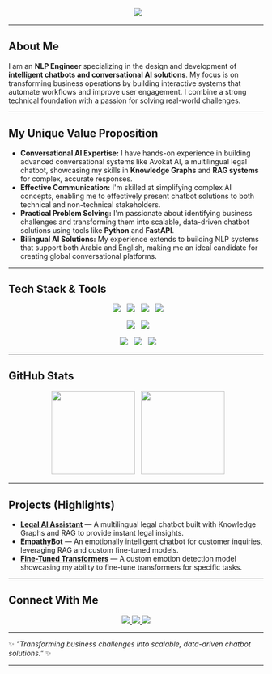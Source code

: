 <p align="center">
  <img src="https://readme-typing-svg.herokuapp.com?size=25&color=36BCF7&center=true&vCenter=true&lines=Hello+👋+I'm+Yousef+Elgohary!;Specializing+in+Conversational+AI+🚀;Building+Intelligent+Chatbots+%F0%9F%A4%96" />
</p>

---

##  About Me

I am an **NLP Engineer** specializing in the design and development of **intelligent chatbots and conversational AI solutions**. My focus is on transforming business operations by building interactive systems that automate workflows and improve user engagement. I combine a strong technical foundation with a passion for solving real-world challenges.

---

##  My Unique Value Proposition

-  **Conversational AI Expertise:** I have hands-on experience in building advanced conversational systems like Avokat AI, a multilingual legal chatbot, showcasing my skills in **Knowledge Graphs** and **RAG systems** for complex, accurate responses.
-  **Effective Communication:** I'm skilled at simplifying complex AI concepts, enabling me to effectively present chatbot solutions to both technical and non-technical stakeholders.
-  **Practical Problem Solving:** I'm passionate about identifying business challenges and transforming them into scalable, data-driven chatbot solutions using tools like **Python** and **FastAPI**.
-  **Bilingual AI Solutions:** My experience extends to building NLP systems that support both Arabic and English, making me an ideal candidate for creating global conversational platforms.

---

##  Tech Stack & Tools

<p align="center">
  <img src="https://img.shields.io/badge/Python-3776AB?style=for-the-badge&logo=python&logoColor=white"/>
  <img src="https://img.shields.io/badge/NLP-Transformers-5536F7?style=for-the-badge&logo=huggingface&logoColor=white"/>
  <img src="https://img.shields.io/badge/PyTorch-EE4C2C?style=for-the-badge&logo=pytorch&logoColor=white"/>
  <img src="https://img.shields.io/badge/Hugging%20Face-%F0%9F%A4%97-yellow?style=for-the-badge"/>
</p>
<p align="center">
  <img src="https://img.shields.io/badge/PostgreSQL-316192?style=for-the-badge&logo=postgresql&logoColor=white"/>
  <img src="https://img.shields.io/badge/FAISS-green?style=for-the-badge&logo=google&logoColor=white"/>
</p>
<p align="center">
  <img src="https://img.shields.io/badge/Docker-2496ED?style=for-the-badge&logo=docker&logoColor=white"/>
  <img src="https://img.shields.io/badge/FastAPI-009688?style=for-the-badge&logo=fastapi"/>
  <img src="https://img.shields.io/badge/Streamlit-E43C6D?style=for-the-badge&logo=streamlit&logoColor=white"/>
</p>

---

##  GitHub Stats

<p align="center">
  <img src="https://github-readme-stats.vercel.app/api?username=yousefelgohary&show_icons=true&theme=tokyonight" height="165"/>
  <img src="https://github-readme-streak-stats.herokuapp.com/?user=yousefelgohary&theme=tokyonight" height="165"/>
</p>

---

##  Projects (Highlights)

-  **[Legal AI Assistant](https://github.com/yousefelgohary/Avokat-AI)** — A multilingual legal chatbot built with Knowledge Graphs and RAG to provide instant legal insights.
-  **[EmpathyBot](https://github.com/yousefelgohary/empathy-bot)** — An emotionally intelligent chatbot for customer inquiries, leveraging RAG and custom fine-tuned models.
-  **[Fine-Tuned Transformers](https://github.com/yousefelgohary/fine-tune-transformers)** — A custom emotion detection model showcasing my ability to fine-tune transformers for specific tasks.

---

##  Connect With Me

<p align="center">
  <a href="https://linkedin.com/in/yousefelgohary" target="_blank">
    <img src="https://img.shields.io/badge/LinkedIn-0e76a8?style=for-the-badge&logo=linkedin&logoColor=white"/>
  </a>
  <a href="mailto:yusufaljawhari@gmail.com" target="_blank">
    <img src="https://img.shields.io/badge/Gmail-D14836?style=for-the-badge&logo=gmail&logoColor=white"/>
  </a>
  <a href="https://github.com/yousefelgohary" target="_blank">
    <img src="https://img.shields.io/badge/GitHub-333333?style=for-the-badge&logo=github&logoColor=white"/>
  </a>
</p>

---

✨ *"Transforming business challenges into scalable, data-driven chatbot solutions."* ✨

---
